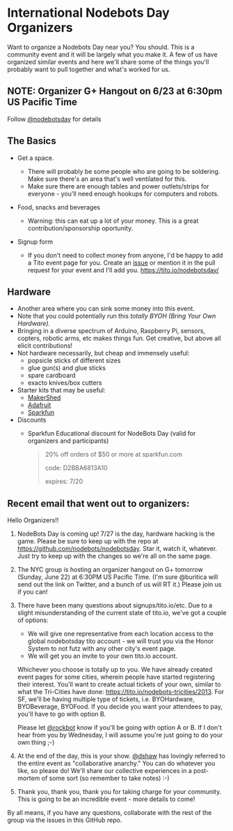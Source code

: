 # International Nodebots Day Organizers

Want to organize a Nodebots Day near you? You should. This is a community event and it will be largely what you make it. A few of us have organized similar events and here we'll share some of the things you'll probably want to pull together and what's worked for us.

## NOTE: Organizer G+ Hangout on 6/23 at 6:30pm US Pacific Time

Follow [@nodebotsday](http://twitter.com/nodebotsday) for details

## The Basics

* Get a space.
    * There will probably be some people who are going to be soldering. Make sure there's an area that's well ventilated for this.
    * Make sure there are enough tables and power outlets/strips for everyone - you'll need enough hookups for computers and robots.
    
* Food, snacks and beverages
    * Warning: this can eat up a lot of your money. This is a great contribution/sponsorship oportunity.
    
* Signup form
    * If you don't need to collect money from anyone, I'd be happy to add a Tito event page for you. Create an [issue](https://github.com/dshaw/nodebotsday/issues) or mention it in the pull request for your event and I'll add you. https://tito.io/nodebotsday/

## Hardware

* Another area where you can sink some money into this event.
* Note that you could potentially run this *totally BYOH (Bring Your Own Hardware)*.
* Bringing in a diverse spectrum of Arduino, Raspberry Pi, sensors, copters, robotic arms, etc makes things fun. Get creative, but above all elicit contributions!
* Not hardware necessarily, but cheap and immensely useful:
    * popsicle sticks of different sizes
    * glue gun(s) and glue sticks
    * spare cardboard
    * exacto knives/box cutters
* Starter kits that may be useful:
    * [MakerShed](http://www.makershed.com/Ultimate_Arduino_Microcontroller_Pack_p/msump1.htm)
    * [Adafruit](http://www.adafruit.com/products/1078)
    * [Sparkfun](https://www.sparkfun.com/products/11227)
* Discounts
    * Sparkfun Educational discount for NodeBots Day (valid for organizers and participants)

      > 20% off orders of $50 or more at sparkfun.com
      >
      > code: D2BBA6813A10
      >
      > expires: 7/20

## Recent email that went out to organizers:

Hello Organizers!!

1. NodeBots Day is coming up! 7/27 is the day, hardware hacking is the game. Please be sure to keep up with the repo at https://github.com/nodebots/nodebotsday. Star it, watch it, whatever. Just try to keep up with the changes so we're all on the same page.

2. The NYC group is hosting an organizer hangout on G+ tomorrow (Sunday, June 22) at 6:30PM US Pacific Time. (I'm sure @buritica will send out the link on Twitter, and a bunch of us will RT it.) Please join us if you can! 

3. There have been many questions about signups/tito.io/etc. Due to a slight misunderstanding of the current state of tito.io, we've got a couple of options:

   - We will give one representative from each location access to the global nodebotsday tito account - we will trust you via the Honor System to not futz with any other city's event page. 
   - We will get you an invite to your own tito.io account.

   Whichever you choose is totally up to you. We have already created event pages for some cities, wherein people have started registering their interest. You'll want to create actual tickets of your own, similar to what the Tri-Cities have done: https://tito.io/nodebots-tricities/2013. For SF, we'll be having multiple type of tickets, i.e. BYOHardware, BYOBeverage, BYOFood. If you decide you want your attendees to pay, you'll have to go with option B. 

   Please let [@rockbot](http://twitter.com/rockbot) know if you'll be going with option A or B. If I don't hear from you by Wednesday, I will assume you're just going to do your own thing ;-)

4. At the end of the day, this is your show. [@dshaw](http://twitter.com/dshaw) has lovingly referred to the entire event as "collaborative anarchy." You can do whatever you like, so please do! We'll share our collective experiences in a post-mortem of some sort (so remember to take notes) :-)

5. Thank you, thank you, thank you for taking charge for your community. This is going to be an incredible event - more details to come!

By all means, if you have any questions, collaborate with the rest of the group via the issues in this GitHub repo. 
